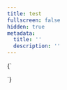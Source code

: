 ```yaml
---
title: test
fullscreen: false
hidden: true
metadata:
  title: ''
  description: ''
---
```

<HTMLBlock>{`
<html lang="en">
<head>
  <meta charset="UTF-8" />
  <title>Three.js 101</title>
  <!--  Simple reset to delete the margins  -->
  <style>
    body { margin: 0; }
    canvas { width: 100%; height: 100% }
  </style>
  <!--  Three.js CDN  -->
  <script src="https://cdnjs.cloudflare.com/ajax/libs/three.js/r83/three.min.js"></script>
</head>
<body>
  <!--  Our code  -->
  <script>
  var scene = new THREE.Scene();

// Create a basic perspective camera
var camera = new THREE.PerspectiveCamera( 75, window.innerWidth/window.innerHeight, 0.1, 1000 );
camera.position.z = 4;

// Create a renderer with Antialiasing
var renderer = new THREE.WebGLRenderer({antialias:true});

// Configure renderer clear color
renderer.setClearColor("#000000");

// Configure renderer size
renderer.setSize( window.innerWidth, window.innerHeight );

// Append Renderer to DOM
document.body.appendChild( renderer.domElement );

// ------------------------------------------------
// FUN STARTS HERE
// ------------------------------------------------

// Create a Cube Mesh with basic material
var geometry = new THREE.BoxGeometry( 1, 1, 1 );
var material = new THREE.MeshBasicMaterial( { color: "#433F81" } );
var cube = new THREE.Mesh( geometry, material );

// Add cube to Scene
scene.add( cube );

// Render Loop
var render = function () {
  requestAnimationFrame( render );

  cube.rotation.x += 0.01;
  cube.rotation.y += 0.01;

  // Render the scene
  renderer.render(scene, camera);
};

render();

  
  </script>
</body>
</html>
`}</HTMLBlock>
